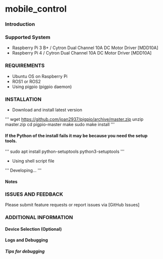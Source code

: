# mobile_control

### Introduction

### Supported System

- Raspberry Pi 3 B+ / Cytron Dual Channel 10A DC Motor Driver [MDD10A]
- Raspberry Pi 4    / Cytron Dual Channel 10A DC Motor Driver [MDD10A]

### REQUIREMENTS

- Ubuntu OS on Raspberry Pi
- ROS1 or ROS2
- Using pigpio (pigpio daemon) 

### INSTALLATION

- Download and install latest version

'''
wget https://github.com/joan2937/pigpio/archive/master.zip
unzip master.zip
cd pigpio-master
make
sudo make install
'''

#### If the Python of the install fails it may be because you need the setup tools.

'''
sudo apt install python-setuptools python3-setuptools
'''

- Using shell script file

'''
Developing...
'''


#### Notes


### ISSUES AND FEEDBACK

Please submit feature requests or report issues via [GitHub Issues]

### ADDITIONAL INFORMATION

#### Device Selection (Optional)


#### Logs and Debugging


##### Tips for debugging
